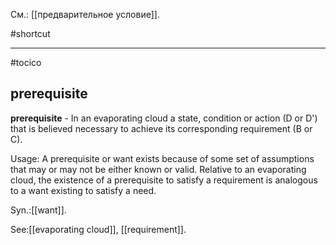 См.: [[предварительное условие]].

#shortcut




<hr/>

#tocico

## prerequisite

<b>prerequisite</b> - In an evaporating cloud a state, condition or action (D or D') that is believed necessary to achieve its corresponding requirement (B or C).



Usage: A prerequisite or want exists because of some set of assumptions that may or may not be either known or valid.  Relative to an evaporating cloud, the existence of a prerequisite to satisfy a requirement is analogous to a want existing to satisfy a need.  

 


Syn.:[[want]].



See:[[evaporating cloud]], [[requirement]].
